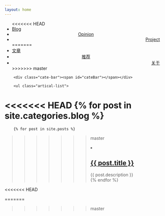 ```yaml
---
layout: home
---
```


<div class="index-content blog">
    <div class="section">
        <ul class="artical-cate">
<<<<<<< HEAD
            <li class="on"><a href="/"><span>Blog</span></a></li>
            <li style="text-align:center"><a href="/opinion"><span>Opinion</span></a></li>
            <li style="text-align:right"><a href="/project"><span>Project</span></a></li>
=======
            <li class="on"><a href="/"><span>文章</span></a></li>
            <li style="text-align:center"><a href="/recommend"><span>推荐</span></a></li>
            <li style="text-align:right"><a href="/about"><span>关于</span></a></li>
>>>>>>> master
        </ul>

        <div class="cate-bar"><span id="cateBar"></span></div>

        <ul class="artical-list">
<<<<<<< HEAD
        {% for post in site.categories.blog %}
=======
        {% for post in site.posts %}
>>>>>>> master
            <li>
                <h2><a href="{{ post.url }}">{{ post.title }}</a></h2>
                <div class="title-desc">{{ post.description }}</div>
            </li>
        {% endfor %}
        </ul>
    </div>
    <div class="aside">
    </div>
</div>
<<<<<<< HEAD

=======
>>>>>>> master
